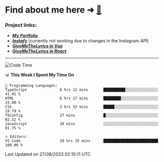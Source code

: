 # Find about me here ➜ [🧑](https://pauabella.dev)

### Project links:
- ***[My Portfolio](https://pauabella.dev)***
- ***[Instafy](https://instafy.me)*** (currently not working due to changes in the Instagram API)
- ***[GiveMeTheLyrics in Vue](https://lyrics.pauabella.dev)***
- ***[GiveMeTheLyrics in React](https://pauabella.dev/GiveMeTheLyrics)***

---
<!--START_SECTION:waka-->
![Code Time](http://img.shields.io/badge/Code%20Time-2%2C386%20hrs%2059%20mins-blue)

📊 **This Week I Spent My Time On** 

```text
💬 Programming Languages: 
TypeScript               8 hrs 12 mins       ██████████░░░░░░░░░░░░░░░   41.91 % 
HTML                     6 hrs 27 mins       ████████░░░░░░░░░░░░░░░░░   33.00 % 
CSS                      3 hrs 52 mins       █████░░░░░░░░░░░░░░░░░░░░   19.79 % 
TSConfig                 27 mins             █░░░░░░░░░░░░░░░░░░░░░░░░   02.32 % 
JavaScript               20 mins             ░░░░░░░░░░░░░░░░░░░░░░░░░   01.75 % 

🔥 Editors: 
VS Code                  19 hrs 35 mins      █████████████████████████   100.00 % 
```


 Last Updated on 27/08/2023 02:10:11 UTC
<!--END_SECTION:waka-->
